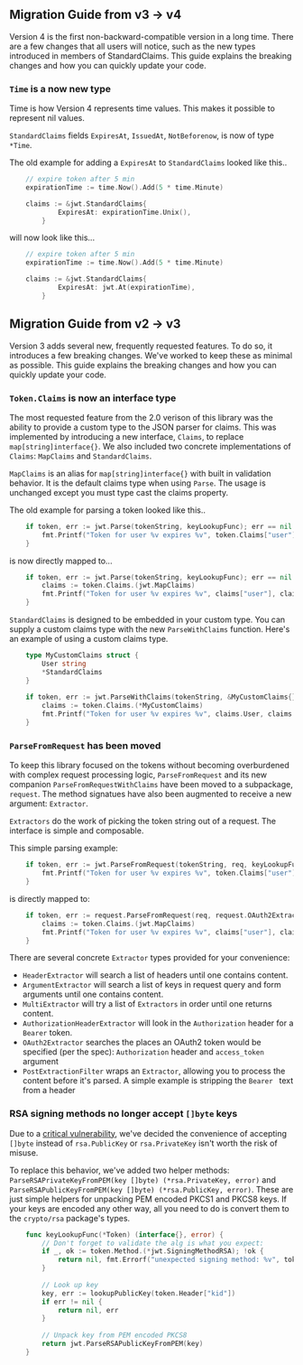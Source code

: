 ## Migration Guide from v3 -> v4

Version 4 is the first non-backward-compatible version in a long time. There are a few changes that all users will notice, such as the new types introduced in members of StandardClaims. This guide explains the breaking changes and how you can quickly update your code.

### `Time` is a now new type

Time is how Version 4 represents time values. This makes it possible to represent nil values.

`StandardClaims` fields `ExpiresAt`, `IssuedAt`, `NotBeforenow`, is now of type `*Time`.

The old example for adding a `ExpiresAt` to `StandardClaims` looked like this..

```go
	// expire token after 5 min
	expirationTime := time.Now().Add(5 * time.Minute)

	claims := &jwt.StandardClaims{
			ExpiresAt: expirationTime.Unix(),
		}
```

will now look like this...

```go
	// expire token after 5 min
	expirationTime := time.Now().Add(5 * time.Minute)

	claims := &jwt.StandardClaims{
			ExpiresAt: jwt.At(expirationTime),
		}
```

## Migration Guide from v2 -> v3

Version 3 adds several new, frequently requested features.  To do so, it introduces a few breaking changes.  We've worked to keep these as minimal as possible.  This guide explains the breaking changes and how you can quickly update your code.

### `Token.Claims` is now an interface type

The most requested feature from the 2.0 verison of this library was the ability to provide a custom type to the JSON parser for claims. This was implemented by introducing a new interface, `Claims`, to replace `map[string]interface{}`.  We also included two concrete implementations of `Claims`: `MapClaims` and `StandardClaims`.

`MapClaims` is an alias for `map[string]interface{}` with built in validation behavior.  It is the default claims type when using `Parse`.  The usage is unchanged except you must type cast the claims property.

The old example for parsing a token looked like this..

```go
	if token, err := jwt.Parse(tokenString, keyLookupFunc); err == nil {
		fmt.Printf("Token for user %v expires %v", token.Claims["user"], token.Claims["exp"])
	}
```

is now directly mapped to...

```go
	if token, err := jwt.Parse(tokenString, keyLookupFunc); err == nil {
		claims := token.Claims.(jwt.MapClaims)
		fmt.Printf("Token for user %v expires %v", claims["user"], claims["exp"])
	}
```

`StandardClaims` is designed to be embedded in your custom type.  You can supply a custom claims type with the new `ParseWithClaims` function.  Here's an example of using a custom claims type.

```go
	type MyCustomClaims struct {
		User string
		*StandardClaims
	}
	
	if token, err := jwt.ParseWithClaims(tokenString, &MyCustomClaims{}, keyLookupFunc); err == nil {
		claims := token.Claims.(*MyCustomClaims)
		fmt.Printf("Token for user %v expires %v", claims.User, claims.StandardClaims.ExpiresAt)
	}
```

### `ParseFromRequest` has been moved

To keep this library focused on the tokens without becoming overburdened with complex request processing logic, `ParseFromRequest` and its new companion `ParseFromRequestWithClaims` have been moved to a subpackage, `request`.  The method signatues have also been augmented to receive a new argument: `Extractor`.

`Extractors` do the work of picking the token string out of a request.  The interface is simple and composable.

This simple parsing example:

```go
	if token, err := jwt.ParseFromRequest(tokenString, req, keyLookupFunc); err == nil {
		fmt.Printf("Token for user %v expires %v", token.Claims["user"], token.Claims["exp"])
	}
```

is directly mapped to:

```go
	if token, err := request.ParseFromRequest(req, request.OAuth2Extractor, keyLookupFunc); err == nil {
		claims := token.Claims.(jwt.MapClaims)
		fmt.Printf("Token for user %v expires %v", claims["user"], claims["exp"])
	}
```

There are several concrete `Extractor` types provided for your convenience:

* `HeaderExtractor` will search a list of headers until one contains content.
* `ArgumentExtractor` will search a list of keys in request query and form arguments until one contains content.
* `MultiExtractor` will try a list of `Extractors` in order until one returns content.
* `AuthorizationHeaderExtractor` will look in the `Authorization` header for a `Bearer` token.
* `OAuth2Extractor` searches the places an OAuth2 token would be specified (per the spec): `Authorization` header and `access_token` argument
* `PostExtractionFilter` wraps an `Extractor`, allowing you to process the content before it's parsed.  A simple example is stripping the `Bearer ` text from a header


### RSA signing methods no longer accept `[]byte` keys

Due to a [critical vulnerability](https://auth0.com/blog/2015/03/31/critical-vulnerabilities-in-json-web-token-libraries/), we've decided the convenience of accepting `[]byte` instead of `rsa.PublicKey` or `rsa.PrivateKey` isn't worth the risk of misuse.

To replace this behavior, we've added two helper methods: `ParseRSAPrivateKeyFromPEM(key []byte) (*rsa.PrivateKey, error)` and `ParseRSAPublicKeyFromPEM(key []byte) (*rsa.PublicKey, error)`.  These are just simple helpers for unpacking PEM encoded PKCS1 and PKCS8 keys. If your keys are encoded any other way, all you need to do is convert them to the `crypto/rsa` package's types.

```go 
	func keyLookupFunc(*Token) (interface{}, error) {
		// Don't forget to validate the alg is what you expect:
		if _, ok := token.Method.(*jwt.SigningMethodRSA); !ok {
			return nil, fmt.Errorf("unexpected signing method: %v", token.Header["alg"])
		}
		
		// Look up key 
		key, err := lookupPublicKey(token.Header["kid"])
		if err != nil {
			return nil, err
		}
		
		// Unpack key from PEM encoded PKCS8
		return jwt.ParseRSAPublicKeyFromPEM(key)
	}
```
